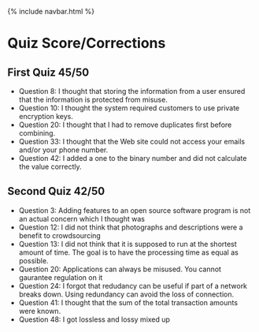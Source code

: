 {% include navbar.html %}

# Quiz Score/Corrections
## First Quiz 45/50
- Question 8: I thought that storing the information from a user ensured that the information is protected from misuse.
- Question 10: I thought the system required customers to use private encryption keys.
- Question 20: I thought that I had to remove duplicates first before combining.
- Question 33: I thought that the Web site could not access your emails and/or your phone number.
- Question 42: I added a one to the binary number and did not calculate the value correctly.
## Second Quiz 42/50
- Question 3: Adding features to an open source software program is not an actual concern which I thought was
- Question 12: I did not think that photographs and descriptions were a benefit to crowdsourcing
- Question 13: I did not think that it is supposed to run at the shortest amount of time. The goal is to have the processing time as equal as possible.
- Question 20: Applications can always be misused. You cannot gaurantee regulation on it
- Question 24: I forgot that redudancy can be useful if part of a network breaks down. Using redundancy can avoid the loss of connection.
- Question 41: I thought that the sum of the total transaction amounts were known.
- Question 48: I got lossless and lossy mixed up